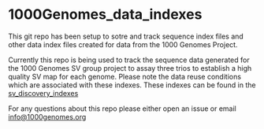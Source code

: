 # 1000Genomes_data_indexes

This git repo has been setup to sotre and track sequence index files and other data index files created for data from the 1000 Genomes Project.

Currently this repo is being used to track the sequence data generated for the 1000 Genomes SV group project to assay three trios to establish a high quality SV map for each genome. Please note the data reuse conditions which are associated with these indexes. These indexes can be found in the [sv_discovery_indexes]()


For any questions about this repo please either open an issue or email info@1000genomes.org


